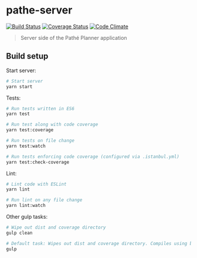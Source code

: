 # pathe-server
[![Build Status](https://travis-ci.org/filmplanner/api.svg?branch=master)](https://travis-ci.org/filmplanner/api)
[![Coverage Status](https://coveralls.io/repos/github/filmplanner/api/badge.svg?branch=master)](https://coveralls.io/github/filmplanner/api?branch=master)
[![Code Climate](https://img.shields.io/codeclimate/github/filmplanner/api.svg?style=flat-square)](https://codeclimate.com/github/filmplanner/api)

> Server side of the Pathé Planner application
## Build setup
Start server:
```sh
# Start server
yarn start
```

Tests:
```sh
# Run tests written in ES6 
yarn test

# Run test along with code coverage
yarn test:coverage

# Run tests on file change
yarn test:watch

# Run tests enforcing code coverage (configured via .istanbul.yml)
yarn test:check-coverage
```

Lint:
```sh
# Lint code with ESLint
yarn lint

# Run lint on any file change
yarn lint:watch
```

Other gulp tasks:
```sh
# Wipe out dist and coverage directory
gulp clean

# Default task: Wipes out dist and coverage directory. Compiles using babel.
gulp
```